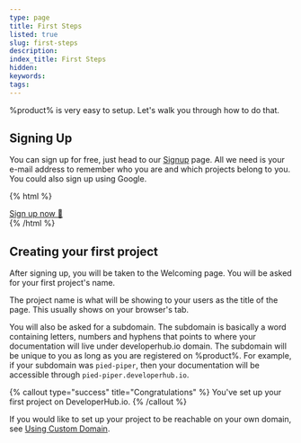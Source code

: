 ```yaml
---
type: page
title: First Steps
listed: true
slug: first-steps
description: 
index_title: First Steps
hidden: 
keywords: 
tags: 
---
```



%product% is very easy to setup. Let's walk you through how to do that.

## Signing Up

You can sign up for free, just head to our [Signup](https://app.developerhub.io/login#signup) page. All we need is your e-mail address to remember who you are and which projects belong to you. You could also sign up using Google.


{% html %}
<div class="text-left">
<a class="doc-button" href="https://app.developerhub.io/signup" target="_blank">Sign up now 🚀</a>
</div>
{% /html %}


## Creating your first project

After signing up, you will be taken to the Welcoming page. You will be asked for your first project's name.

The project name is what will be showing to your users as the title of the page. This usually shows on your browser's tab.

You will also be asked for a subdomain. The subdomain is basically a word containing letters, numbers and hyphens that points to where your documentation will live under developerhub.io domain. The subdomain will be unique to you as long as you are registered on %product%. For example, if your subdomain was `pied-piper`, then your documentation will be accessible through `pied-piper.developerhub.io`.


{% callout type="success" title="Congratulations" %}
You've set up your first project on DeveloperHub.io.
{% /callout %}


If you would like to set up your project to be reachable on your own domain, see [Using Custom Domain](/support-center/using-custom-domain).

